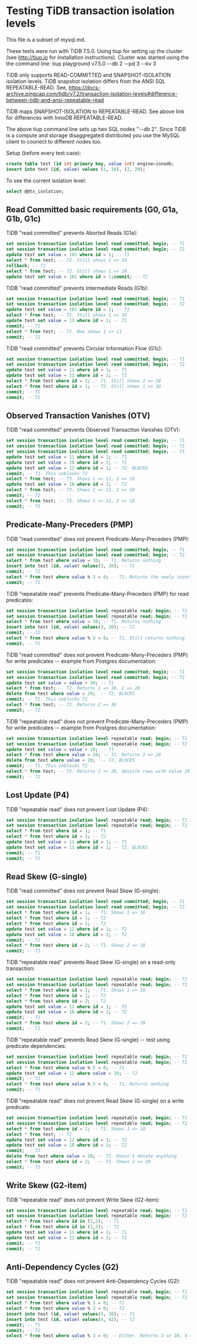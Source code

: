 Testing TiDB transaction isolation levels
==========================================

This file is a subset of mysql.md.

These tests were run with TiDB 7.5.0. Using tiup for setting up the cluster (see http://tiup.io for installation instructions).
Cluster was started using the the command line:  tiup playground v7.5.0 --db 2 --pd 3 --kv 3

TiDB only supports READ-COMMITTED and SNAPSHOT-ISOLATION isolation levels. TiDB snapshot isolation differs from the ANSI SQL REPEATABLE-READ.
See, https://docs-archive.pingcap.com/tidb/v7.2/transaction-isolation-levels#difference-between-tidb-and-ansi-repeatable-read

TiDB maps SNAPSHOT-ISOLATION to REPEATABLE-READ. See above link for differences with InnoDB REPEATABLE-READ.

The above tiup command line sets up two SQL nodes "--db 2". Since TiDB is a compute and storage disaggregated distributed you use the MySQL client to coonect to different nodes too.

Setup (before every test case):

```sql
create table test (id int primary key, value int) engine=innodb;
insert into test (id, value) values (1, 10), (2, 20);
```

To see the current isolation level:

```sql
select @@tx_isolation;
```

Read Committed basic requirements (G0, G1a, G1b, G1c)
-----------------------------------------------------

TiDB "read committed" prevents Aborted Reads (G1a):

```sql
set session transaction isolation level read committed; begin; -- T1
set session transaction isolation level read committed; begin; -- T2
update test set value = 101 where id = 1; -- T1
select * from test; -- T2. Still shows 1 => 10
rollback; -- T1
select * from test; -- T2. Still shows 1 => 10
update test set value = 101 where id = 1;commit; -- T2
```

TiDB "read committed" prevents Intermediate Reads (G1b):

```sql
set session transaction isolation level read committed; begin; -- T1
set session transaction isolation level read committed; begin; -- T2
update test set value = 101 where id = 1; -- T1
select * from test; -- T2. Still shows 1 => 10
update test set value = 11 where id = 1; -- T1
commit; -- T1
select * from test; -- T2. Now shows 1 => 11
commit; -- T2
```

TiDB "read committed" prevents Circular Information Flow (G1c):

```sql
set session transaction isolation level read committed; begin; -- T1
set session transaction isolation level read committed; begin; -- T2
update test set value = 11 where id = 1; -- T1
update test set value = 22 where id = 2; -- T2
select * from test where id = 2; -- T1. Still shows 2 => 20
select * from test where id = 1; -- T2. Still shows 1 => 10
commit; -- T1
commit; -- T2
```


Observed Transaction Vanishes (OTV)
-----------------------------------

TiDB "read committed" prevents Observed Transaction Vanishes (OTV):

```sql
set session transaction isolation level read committed; begin; -- T1
set session transaction isolation level read committed; begin; -- T2
set session transaction isolation level read committed; begin; -- T3
update test set value = 11 where id = 1; -- T1
update test set value = 19 where id = 2; -- T1
update test set value = 12 where id = 1; -- T2. BLOCKS
commit; -- T1. This unblocks T2
select * from test; -- T3. Shows 1 => 11, 2 => 19
update test set value = 18 where id = 2; -- T2
select * from test; -- T3. Shows 1 => 11, 2 => 19
commit; -- T2
select * from test; -- T3. Shows 1 => 12, 2 => 18
commit; -- T3
```


Predicate-Many-Preceders (PMP)
------------------------------

TiDB "read committed" does not prevent Predicate-Many-Preceders (PMP):

```sql
set session transaction isolation level read committed; begin; -- T1
set session transaction isolation level read committed; begin; -- T2
select * from test where value = 30; -- T1. Returns nothing
insert into test (id, value) values(3, 30); -- T2
commit; -- T2
select * from test where value % 3 = 0; -- T1. Returns the newly inserted row
commit; -- T1
```

TiDB "repeatable read" prevents Predicate-Many-Preceders (PMP) for read predicates:

```sql
set session transaction isolation level repeatable read; begin; -- T1
set session transaction isolation level repeatable read; begin; -- T2
select * from test where value = 30; -- T1. Returns nothing
insert into test (id, value) values(3, 30); -- T2
commit; -- T2
select * from test where value % 3 = 0; -- T1. Still returns nothing
commit; -- T1
```

TiDB "read committed" does not prevent Predicate-Many-Preceders (PMP) for write predicates -- example from Postgres documentation:

```sql
set session transaction isolation level read committed; begin; -- T1
set session transaction isolation level read committed; begin; -- T2
update test set value = value + 10; -- T1
select * from test; -- T2. Returns 1 => 10, 2 => 20
delete from test where value = 20;  -- T2, BLOCKS
commit; -- T1. This unblocks T2
select * from test; -- T2. Returns 2 => 30
commit; -- T2
```

TiDB "repeatable read" does not prevent Predicate-Many-Preceders (PMP) for write predicates -- example from Postgres documentation:

```sql
set session transaction isolation level repeatable read; begin; -- T1
set session transaction isolation level repeatable read; begin; -- T2
update test set value = value + 10; -- T1
select * from test where value = 20; -- T2. Returns 2 => 20
delete from test where value = 20;  -- T2, BLOCKS
commit; -- T1. This unblocks T2
select * from test; -- T2. Returns 2 => 20, despite rows with value 20 ostensibly being deleted
commit; -- T2
```

Lost Update (P4)
----------------

TiDB "repeatable read" does not prevent Lost Update (P4):

```sql
set session transaction isolation level repeatable read; begin; -- T1
set session transaction isolation level repeatable read; begin; -- T2
select * from test where id = 1; -- T1
select * from test where id = 1; -- T2
update test set value = 11 where id = 1; -- T1
update test set value = 11 where id = 1; -- T2, BLOCKS
commit; -- T1
commit; -- T2
```


Read Skew (G-single)
--------------------

TiDB "read committed" does not prevent Read Skew (G-single):

```sql
set session transaction isolation level read committed; begin; -- T1
set session transaction isolation level read committed; begin; -- T2
select * from test where id = 1; -- T1. Shows 1 => 10
select * from test where id = 1; -- T2
select * from test where id = 2; -- T2
update test set value = 12 where id = 1; -- T2
update test set value = 18 where id = 2; -- T2
commit; -- T2
select * from test where id = 2; -- T1. Shows 2 => 18
commit; -- T1
```

TiDB "repeatable read" prevents Read Skew (G-single) on a read-only transaction:

```sql
set session transaction isolation level repeatable read; begin; -- T1
set session transaction isolation level repeatable read; begin; -- T2
select * from test where id = 1; -- T1. Shows 1 => 10
select * from test where id = 1; -- T2
select * from test where id = 2; -- T2
update test set value = 12 where id = 1; -- T2
update test set value = 18 where id = 2; -- T2
commit; -- T2
select * from test where id = 2; -- T1. Shows 2 => 20
commit; -- T1
```

TiDB "repeatable read" prevents Read Skew (G-single) -- test using predicate dependencies:

```sql
set session transaction isolation level repeatable read; begin; -- T1
set session transaction isolation level repeatable read; begin; -- T2
select * from test where value % 5 = 0; -- T1
update test set value = 12 where value = 10; -- T2
commit; -- T2
select * from test where value % 3 = 0; -- T1. Returns nothing
commit; -- T1
```

TiDB "repeatable read" does not prevent Read Skew (G-single) on a write predicate:

```sql
set session transaction isolation level repeatable read; begin; -- T1
set session transaction isolation level repeatable read; begin; -- T2
select * from test where id = 1; -- T1. Shows 1 => 10
select * from test; -- T2
update test set value = 12 where id = 1; -- T2
update test set value = 18 where id = 2; -- T2
commit; -- T2
delete from test where value = 20; -- T1. Doesn't delete anything
select * from test where id = 2;   -- T1. Shows 2 => 20
commit; -- T1
```

Write Skew (G2-item)
--------------------

TiDB "repeatable read" does not prevent Write Skew (G2-item):

```sql
set session transaction isolation level repeatable read; begin; -- T1
set session transaction isolation level repeatable read; begin; -- T2
select * from test where id in (1,2); -- T1
select * from test where id in (1,2); -- T2
update test set value = 11 where id = 1; -- T1
update test set value = 21 where id = 2; -- T2
commit; -- T1
commit; -- T2
```

Anti-Dependency Cycles (G2)
---------------------------

TiDB "repeatable read" does not prevent Anti-Dependency Cycles (G2):

```sql
set session transaction isolation level repeatable read; begin; -- T1
set session transaction isolation level repeatable read; begin; -- T2
select * from test where value % 3 = 0; -- T1
select * from test where value % 3 = 0; -- T2
insert into test (id, value) values(3, 30); -- T1
insert into test (id, value) values(4, 42); -- T2
commit; -- T1
commit; -- T2
select * from test where value % 3 = 0; -- Either. Returns 3 => 30, 4 => 42
```
